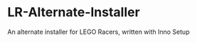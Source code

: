 LR-Alternate-Installer
======================

An alternate installer for LEGO Racers, written with Inno Setup
